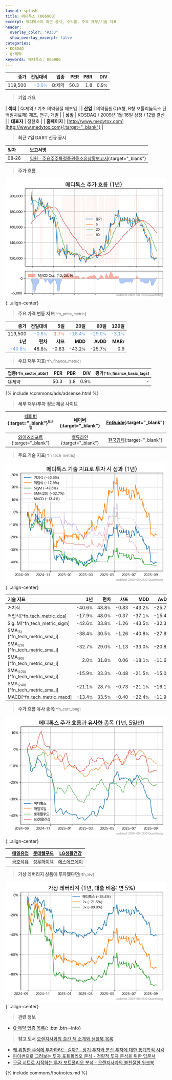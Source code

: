 ```yaml
---
layout: splash
title: 메디톡스 (086900)
excerpt: 메디톡스의 최근 공시, 수익률, 주요 재무/기술 지표
header:
  overlay_color: "#333"
  show_overlay_excerpt: false
categories:
- KOSDAQ
- Q:제약
keywords: 메디톡스, 086900
---
```


| **종가** | **전일대비** | **업종** | **PER** | **PBR** | **DIV** |
| -------: | -----------: | -------: | ------: | ------: | ------: |
| 119,500 | <span style="color: cornflowerblue">-0.6<small>%</small></span> | Q:제약 | 50.3 | 1.8 | 0.9<small>%</small> |

<!-- more -->


> **기업 개요**<a id="company"></a>

| <span style="white-space:nowrap;">**섹터**</span> | Q:제약 / 기초 의약물질 제조업 |
| <span style="white-space:nowrap;">**산업**</span> | 의약품원료(A형, B형 보툴리늄독소 단백질치료제) 제조, 연구, 개발 |
| <span style="white-space:nowrap;">**상장**</span> | KOSDAQ / 2009년 1월 16일 상장 / 12월 결산 |
| <span style="white-space:nowrap;">**대표자**</span> | 정현호 |
| <span style="white-space:nowrap;">**홈페이지**</span> | [http://www.medytox.com](http://www.medytox.com){:target="_blank"} |


> **최근 7일 DART 신규 공시**<a id="dart"></a>

| **일자** |      | **보고서명** |
| :------- | :--- | :----------- |
| 08&#x2011;26 | | [임원ㆍ주요주주특정증권등소유상황보고서](https://dart.fss.or.kr/dsaf001/main.do?rcpNo=20250826000071){:target="_blank"} |


> **주가 흐름**<a id="price"></a>

![086900](/stock/images/086900.png){: .align-center}


> **주요 가격 변동 지표**<small>[^fn_price_metric]</small>

| **종가** | **전일대비** | **5일** | **20일** | **60일** | **120일** |
| -------: | -----------: | ------: | -------: | -------: | --------: |
| 119,500 | <span style="color: cornflowerblue">-0.6<small>%</small></span> | <span style="color: tomato">1.7<small>%</small></span> | <span style="color: cornflowerblue">-18.4<small>%</small></span> | <span style="color: cornflowerblue">-29.0<small>%</small></span> | <span style="color: cornflowerblue">-3.1<small>%</small></span> |
| **1년** | **편차** | **샤프** | **MDD** | **AvDD** | **MARr** |
| <span style="color: cornflowerblue">-40.6<small>%</small></span> | 48.8<small>%</small> | -0.83 | -43.2<small>%</small> | -25.7<small>%</small> | 0.9 |


> **주요 재무 지표**<small>[^fn_finance_metric]</small>

| **업종**<small>[^fn_sector_abbr]</small> | **PER** | **PBR** | **DIV** | **평가**<small>[^fn_finance_basic_tags]</small> |
| :--------------------------------------- | ------: | ------: | ------: | ----------------------------------------------: |
| Q:제약 | 50.3 | 1.8 | 0.9<small>%</small> | - |



{% include /commons/ads/adsense.html %}

> **세부 재무/투자 정보 제공 사이트**

| [네이버](https://m.stock.naver.com/domestic/stock/086900/finance/summary){:target="_blank"}<sup><small>모바일</small></sup> | [네이버](https://finance.naver.com/item/coinfo.naver?code=086900){:target="_blank"} | [FnGuide](https://comp.fnguide.com/SVO2/ASP/SVD_Invest.asp?gicode=A086900&MenuYn=Y){:target="_blank"} |
| :---: | :---: | :---: |
| [와이즈리포트](https://comp.wisereport.co.kr/company/c1040001.aspx?cmp_cd=086900){:target="_blank"} | [밸류라인](https://www.valueline.co.kr/finance/summary/086900){:target="_blank"} | [한국경제](https://markets.hankyung.com/stock/086900/financial-summary){:target="_blank"} |


> **주요 기술 지표**<small>[^fn_tech_metric]</small>


![086900](/stock/images/086900_tech.png){: .align-center}

| **기술 지표** | **1년** | **편차** | **샤프** | **MDD** | **AvDD** |
| :------------ | ------: | -----------: | -------: | ------: | -------: |
| 거치식 | -40.6<small>%</small> | 48.8<small>%</small> | -0.83 | -43.2<small>%</small> | -25.7<small>%</small> |
| 적립식[^fn_tech_metric_dca] | -17.9<small>%</small> | 48.0<small>%</small> | -0.37 | -37.1<small>%</small> | -15.4<small>%</small> |
| Sig. M[^fn_tech_metric_sigm] | -42.6<small>%</small> | 33.8<small>%</small> | -1.26 | -43.5<small>%</small> | -32.3<small>%</small> |
| SMA<small><sub>(5)</sub></small>[^fn_tech_metric_sma_i] | -38.4<small>%</small> | 30.5<small>%</small> | -1.26 | -40.8<small>%</small> | -27.8<small>%</small> |
| SMA<small><sub>(20)</sub></small>[^fn_tech_metric_sma_i] | -32.7<small>%</small> | 29.0<small>%</small> | -1.13 | -33.0<small>%</small> | -20.8<small>%</small> |
| SMA<small><sub>(60)</sub></small>[^fn_tech_metric_sma_i] | 2.0<small>%</small> | 31.8<small>%</small> | 0.06 | -18.1<small>%</small> | -11.6<small>%</small> |
| SMA<small><sub>(120)</sub></small>[^fn_tech_metric_sma_i] | -15.9<small>%</small> | 33.3<small>%</small> | -0.48 | -21.5<small>%</small> | -15.0<small>%</small> |
| SMA<small><sub>(240)</sub></small>[^fn_tech_metric_sma_i] | -21.1<small>%</small> | 28.7<small>%</small> | -0.73 | -21.1<small>%</small> | -16.1<small>%</small> |
| MACD[^fn_tech_metric_macd] | -13.4<small>%</small> | 33.5<small>%</small> | -0.40 | -22.4<small>%</small> | -11.9<small>%</small> |


> **주가 흐름 유사 종목**<a id="corr"></a><small>[^fn_corr_long]</small>

![086900](/stock/images/086900_corr.png){: .align-center}

|       | [매일유업](/267980/) | [롯데웰푸드](/280360/) | [LG생활건강](/051900/) |
| :---: | :------------------------------------: | :------------------------------------: | :------------------------------------: |
|       | [금호석유](/011780/) | [성우하이텍](/015750/) | [에스에프에이](/056190/) |


> **가상 레버리지 상품에 투자했다면**<a id="2x"></a><small>[^fn_lev]</small>

![086900](/stock/images/086900_2x.png){: .align-center}


> **관련 정보**

- [Q:제약 업종 목록](/stats/sector/kosdaq_업종_제약_종목/){: .btn .btn--info}

> **참고 도서** [오렌지사과의 출간 책 소개와 샘플북 목록](https://kongdori.tistory.com/691)

- [왜 위험한 주식에 투자하라는 걸까? - 장기 투자와 분산 투자에 대한 통계학적 시각](https://kongdori.tistory.com/421)
- [파이썬으로 그려보는 투자 포트폴리오 분석  - 정량적 투자 분석을 위한 입문서](https://kongdori.tistory.com/643)
- [구글 시트로 시작하는 투자 포트폴리오 분석 - 오렌지사과의 불친절한 워크북](https://kongdori.tistory.com/449)


{% include commons/footnotes.md %}